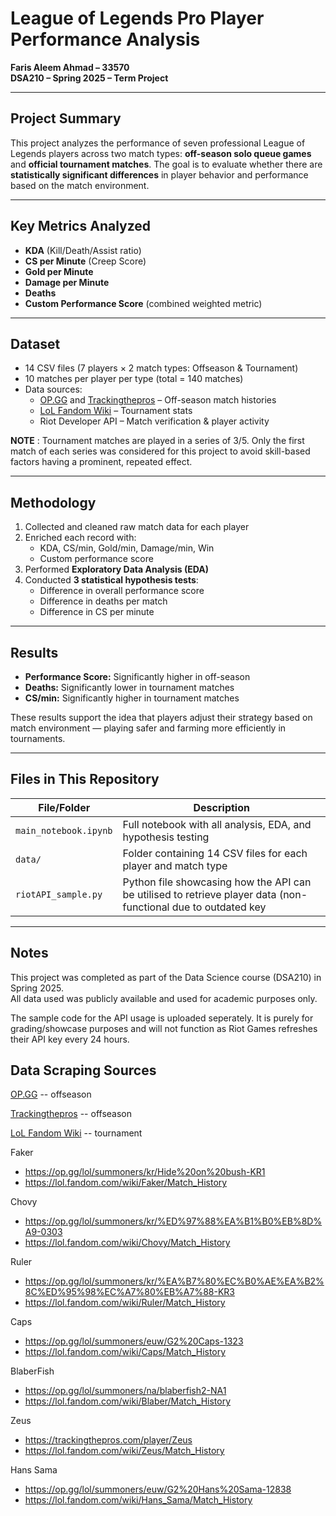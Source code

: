 # League of Legends Pro Player Performance Analysis

**Faris Aleem Ahmad – 33570**  
**DSA210 – Spring 2025 – Term Project**

---

## Project Summary

This project analyzes the performance of seven professional League of Legends players across two match types: **off-season solo queue games** and **official tournament matches**. The goal is to evaluate whether there are **statistically significant differences** in player behavior and performance based on the match environment.

---

## Key Metrics Analyzed

- **KDA** (Kill/Death/Assist ratio)  
- **CS per Minute** (Creep Score)  
- **Gold per Minute**  
- **Damage per Minute**  
- **Deaths**  
- **Custom Performance Score** (combined weighted metric)

---

## Dataset

- 14 CSV files (7 players × 2 match types: Offseason & Tournament)
- 10 matches per player per type (total = 140 matches)
- Data sources:
  - [OP.GG](https://op.gg) and [Trackingthepros](https://trackingthepros.com) – Off-season match histories
  - [LoL Fandom Wiki](https://lol.fandom.com/wiki) – Tournament stats
  - Riot Developer API – Match verification & player activity

**NOTE** : Tournament matches are played in a series of 3/5. Only the first match of each series was considered for this project to avoid skill-based factors having a prominent, repeated effect.

---

## Methodology

1. Collected and cleaned raw match data for each player
2. Enriched each record with:
   - KDA, CS/min, Gold/min, Damage/min, Win
   - Custom performance score
3. Performed **Exploratory Data Analysis (EDA)**
4. Conducted **3 statistical hypothesis tests**:
   - Difference in overall performance score
   - Difference in deaths per match
   - Difference in CS per minute

---

## Results

- **Performance Score:** Significantly higher in off-season  
- **Deaths:** Significantly lower in tournament matches  
- **CS/min:** Significantly higher in tournament matches  

These results support the idea that players adjust their strategy based on match environment — playing safer and farming more efficiently in tournaments.

---

## Files in This Repository

| File/Folder | Description |
|-------------|-------------|
| `main_notebook.ipynb` | Full notebook with all analysis, EDA, and hypothesis testing |
| `data/` | Folder containing 14 CSV files for each player and match type |
| `riotAPI_sample.py` | Python file showcasing how the API can be utilised to retrieve player data (non-functional due to outdated key |

---

## Notes

This project was completed as part of the Data Science course (DSA210) in Spring 2025.  
All data used was publicly available and used for academic purposes only.

The sample code for the API usage is uploaded seperately. 
It is purely for grading/showcase purposes and will not function as Riot Games refreshes their API key every 24 hours.


## Data Scraping Sources
[OP.GG](https://op.gg) -- offseason

[Trackingthepros](https://trackingthepros.com) -- offseason

[LoL Fandom Wiki](https://lol.fandom.com/wiki) -- tournament

Faker 
- https://op.gg/lol/summoners/kr/Hide%20on%20bush-KR1 
- https://lol.fandom.com/wiki/Faker/Match_History  

Chovy
- https://op.gg/lol/summoners/kr/%ED%97%88%EA%B1%B0%EB%8D%A9-0303
- https://lol.fandom.com/wiki/Chovy/Match_History

Ruler 
- https://op.gg/lol/summoners/kr/%EA%B7%80%EC%B0%AE%EA%B2%8C%ED%95%98%EC%A7%80%EB%A7%88-KR3
- https://lol.fandom.com/wiki/Ruler/Match_History

Caps
- https://op.gg/lol/summoners/euw/G2%20Caps-1323
- https://lol.fandom.com/wiki/Caps/Match_History

BlaberFish
- https://op.gg/lol/summoners/na/blaberfish2-NA1
- https://lol.fandom.com/wiki/Blaber/Match_History

Zeus 
- https://trackingthepros.com/player/Zeus
- https://lol.fandom.com/wiki/Zeus/Match_History

Hans Sama
- https://op.gg/lol/summoners/euw/G2%20Hans%20Sama-12838
- https://lol.fandom.com/wiki/Hans_Sama/Match_History
